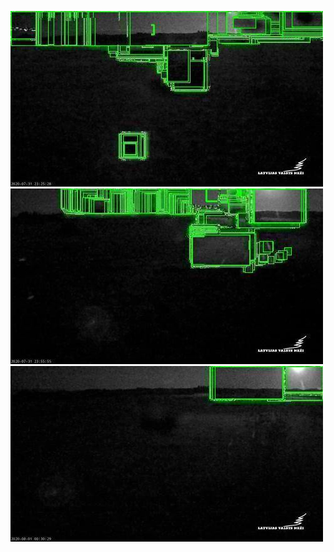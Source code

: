 ![20200731-222123-225128](in/20200731/20200731-222123-225128_0_.jpg)
![20200731-225133-232138](in/20200731/20200731-225133-232138_0_.jpg)
![20200731-232143-235148](in/20200731/20200731-232143-235148_0_.jpg)
